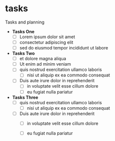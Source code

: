 # tasks
Tasks and planning

- **Tasks One**
  - [ ] Lorem ipsum dolor sit amet
  - [ ] consectetur adipiscing elit
  - [ ] sed do eiusmod tempor incididunt ut labore
- **Tasks Two**
  - [ ] et dolore magna aliqua
  - [ ] Ut enim ad minim veniam
  - [ ] quis nostrud exercitation ullamco laboris
    - [ ] nisi ut aliquip ex ea commodo consequat
  - [ ] Duis aute irure dolor in reprehenderit
    - [ ] in voluptate velit esse cillum dolore
    - [ ] eu fugiat nulla pariatur
- **Tasks Three**
  - [ ] quis nostrud exercitation ullamco laboris
    - [ ] nisi ut aliquip ex ea commodo consequat
  - [ ] Duis aute irure dolor in reprehenderit
    - [ ] in voluptate velit esse cillum dolore
    - [ ] eu fugiat nulla pariatur





